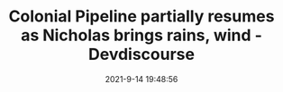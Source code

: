 ---
"title": "Colonial Pipeline partially resumes as Nicholas brings rains, wind - Devdiscourse"
"date": "2021-9-14 19:48:56"
"feed_name": "GOOGLENEWSDRILLING"
"feed_website": "https://news.google.com/search?q=drilling%2Bincident&hl=en-US&gl=US&ceid=US:en"
"feed_rss": "https://news.google.com/rss/search?q=drilling%2Bincident&hl=en-US&gl=US&ceid=US:en"
"link": "https://www.devdiscourse.com/article/headlines/1730059-colonial-pipeline-partially-resumes-as-nicholas-brings-rains-wind"
"file": "_posts/2021-1-1-084f74c90ba8ce91ac5bf95961c0120d930c8aee.md"
"accident": "0"
"drilling": "0"
---